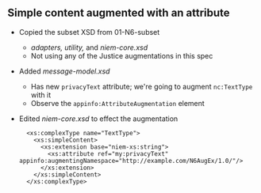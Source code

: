 ## Simple content augmented with an attribute

* Copied the subset XSD from 01-N6-subset

  * *adapters, utility,* and *niem-core.xsd*
  * Not using any of the Justice augmentations in this spec

* Added *message-model.xsd*
  * Has new `privacyText` attribute; we're going to augment `nc:TextType` with it
  * Observe the `appinfo:AttributeAugmentation` element
  
* Edited *niem-core.xsd* to effect the augmentation

  ```
    <xs:complexType name="TextType">
      <xs:simpleContent>
        <xs:extension base="niem-xs:string">
          <xs:attribute ref="my:privacyText" appinfo:augmentingNamespace="http://example.com/N6AugEx/1.0/"/>
        </xs:extension>
      </xs:simpleContent>
    </xs:complexType>
  ```

  